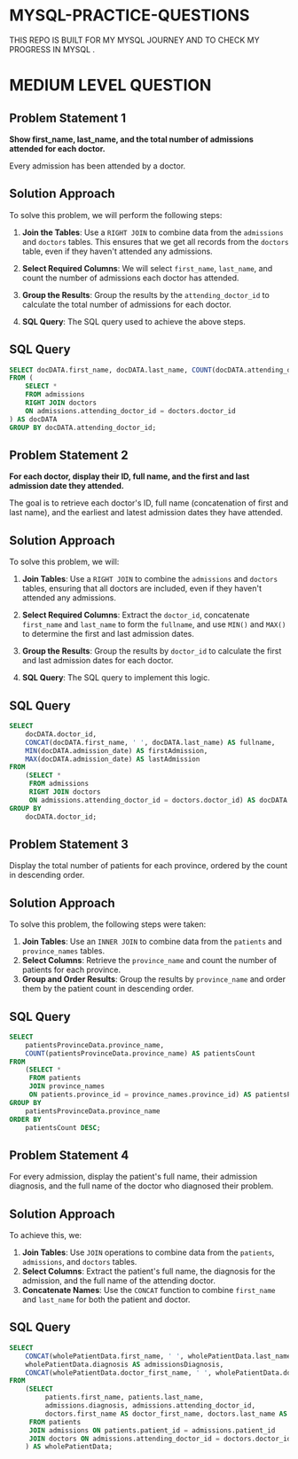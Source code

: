 # MYSQL-PRACTICE-QUESTIONS
THIS REPO IS BUILT FOR MY MYSQL JOURNEY  AND TO CHECK  MY PROGRESS IN MYSQL . 

# MEDIUM LEVEL QUESTION 

## Problem Statement 1
**Show first_name, last_name, and the total number of admissions attended for each doctor.**

Every admission has been attended by a doctor.

## Solution Approach
To solve this problem, we will perform the following steps:

1. **Join the Tables**: Use a `RIGHT JOIN` to combine data from the `admissions` and `doctors` tables. This ensures that we get all records from the `doctors` table, even if they haven't attended any admissions.
   
2. **Select Required Columns**: We will select `first_name`, `last_name`, and count the number of admissions each doctor has attended.
   
3. **Group the Results**: Group the results by the `attending_doctor_id` to calculate the total number of admissions for each doctor.

4. **SQL Query**: The SQL query used to achieve the above steps.

## SQL Query
```sql
SELECT docDATA.first_name, docDATA.last_name, COUNT(docDATA.attending_doctor_id) AS total_admissions
FROM (
    SELECT * 
    FROM admissions 
    RIGHT JOIN doctors 
    ON admissions.attending_doctor_id = doctors.doctor_id
) AS docDATA 
GROUP BY docDATA.attending_doctor_id;
```

## Problem Statement 2
**For each doctor, display their ID, full name, and the first and last admission date they attended.**

The goal is to retrieve each doctor's ID, full name (concatenation of first and last name), and the earliest and latest admission dates they have attended.

## Solution Approach
To solve this problem, we will:

1. **Join Tables**: Use a `RIGHT JOIN` to combine the `admissions` and `doctors` tables, ensuring that all doctors are included, even if they haven't attended any admissions.

2. **Select Required Columns**: Extract the `doctor_id`, concatenate `first_name` and `last_name` to form the `fullname`, and use `MIN()` and `MAX()` to determine the first and last admission dates.

3. **Group the Results**: Group the results by `doctor_id` to calculate the first and last admission dates for each doctor.

4. **SQL Query**: The SQL query to implement this logic.

## SQL Query
```sql
SELECT 
    docDATA.doctor_id, 
    CONCAT(docDATA.first_name, ' ', docDATA.last_name) AS fullname, 
    MIN(docDATA.admission_date) AS firstAdmission, 
    MAX(docDATA.admission_date) AS lastAdmission   
FROM 
    (SELECT * 
     FROM admissions 
     RIGHT JOIN doctors 
     ON admissions.attending_doctor_id = doctors.doctor_id) AS docDATA
GROUP BY 
    docDATA.doctor_id;
```
## Problem Statement 3
Display the total number of patients for each province, ordered by the count in descending order.

## Solution Approach
To solve this problem, the following steps were taken:
1. **Join Tables**: Use an `INNER JOIN` to combine data from the `patients` and `province_names` tables.
2. **Select Columns**: Retrieve the `province_name` and count the number of patients for each province.
3. **Group and Order Results**: Group the results by `province_name` and order them by the patient count in descending order.

## SQL Query
```sql
SELECT 
    patientsProvinceData.province_name, 
    COUNT(patientsProvinceData.province_name) AS patientsCount 
FROM 
    (SELECT * 
     FROM patients 
     JOIN province_names 
     ON patients.province_id = province_names.province_id) AS patientsProvinceData 
GROUP BY 
    patientsProvinceData.province_name 
ORDER BY 
    patientsCount DESC;
```

## Problem Statement 4
For every admission, display the patient's full name, their admission diagnosis, and the full name of the doctor who diagnosed their problem.

## Solution Approach
To achieve this, we:
1. **Join Tables**: Use `JOIN` operations to combine data from the `patients`, `admissions`, and `doctors` tables.
2. **Select Columns**: Extract the patient's full name, the diagnosis for the admission, and the full name of the attending doctor.
3. **Concatenate Names**: Use the `CONCAT` function to combine `first_name` and `last_name` for both the patient and doctor.

## SQL Query
```sql
SELECT 
    CONCAT(wholePatientData.first_name, ' ', wholePatientData.last_name) AS fullname,
    wholePatientData.diagnosis AS admissionsDiagnosis, 
    CONCAT(wholePatientData.doctor_first_name, ' ', wholePatientData.doctor_last_name) AS doctorName 
FROM 
    (SELECT 
         patients.first_name, patients.last_name, 
         admissions.diagnosis, admissions.attending_doctor_id, 
         doctors.first_name AS doctor_first_name, doctors.last_name AS doctor_last_name
     FROM patients 
     JOIN admissions ON patients.patient_id = admissions.patient_id 
     JOIN doctors ON admissions.attending_doctor_id = doctors.doctor_id
    ) AS wholePatientData;
